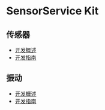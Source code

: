 # SensorService Kit

## 传感器
- [开发概述](../device/sensor-overview.md)
- [开发指南](../device/sensor-guidelines.md)

## 振动
- [开发概述](../device/vibrator-overview.md)
- [开发指南](../device/vibrator-guidelines.md)